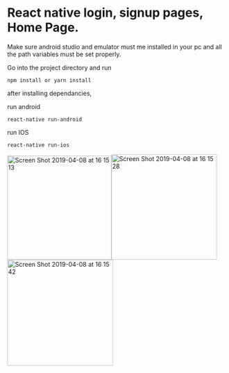 # React native login, signup pages, Home Page.

Make sure android studio and emulator must me installed in your pc and all the path variables must be set properly.

Go into the project directory and run

    npm install or yarn install

after installing dependancies,

run android

    react-native run-android

run IOS

    react-native run-ios

<img width="240" alt="Screen Shot 2019-04-08 at 16 15 13" src="https://user-images.githubusercontent.com/13794116/55709263-847dd780-5a1a-11e9-860a-295ed241866d.png"><img width="243" alt="Screen Shot 2019-04-08 at 16 15 28" src="https://user-images.githubusercontent.com/13794116/55709607-47feab80-5a1b-11e9-80f8-2c13c15e2e0f.png">
<img width="244" alt="Screen Shot 2019-04-08 at 16 15 42" src="https://user-images.githubusercontent.com/13794116/55709690-767c8680-5a1b-11e9-86e5-13ad7ed8de72.png">
